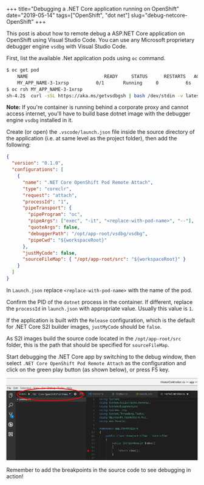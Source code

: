 +++
title="Debugging a .NET Core application running on OpenShift"
date="2019-05-14"
tags=["OpenShift", "dot net"]
slug="debug-netcore-OpenShift"
+++

This post is about how to remote debug a ASP.NET Core application on OpenShift using Visual Studio Code. You can use any Microsoft proprietary debugger engine `vsdbg` with Visual Studio Code.

First, list the available .Net application pods using `oc` command.

```bash
$ oc get pod
    NAME                            READY     STATUS      RESTARTS   AGE
    MY_APP_NAME-3-1xrsp          0/1       Running     0          6s
$ oc rsh MY_APP_NAME-3-1xrsp
sh-4.2$  curl -sSL https://aka.ms/getvsdbgsh | bash /dev/stdin -v latest -l /opt/app-root/vsdbg -r linux-x64
```

**Note:** If you're container is running behind a corporate proxy and cannot access internet, you'll have to build base dotnet image with the debugger engine `vsdbg` installed in it.

Create (or open) the `.vscode/launch.json` file inside the source directory of the application (i.e. at same level as the project folder), then add the following:

```json
{
  "version": "0.1.0",
  "configurations": [
    {
      "name": ".NET Core OpenShift Pod Remote Attach",
      "type": "coreclr",
      "request": "attach",
      "processId": "1",
      "pipeTransport": {
        "pipeProgram": "oc",
        "pipeArgs": ["exec", "-it", "<replace-with-pod-name>", "--"],
        "quoteArgs": false,
        "debuggerPath": "/opt/app-root/vsdbg/vsdbg",
        "pipeCwd": "${workspaceRoot}"
      },
      "justMyCode": false,
      "sourceFileMap": { "/opt/app-root/src": "${workspaceRoot}" }
    }
  ]
}
```

In `Launch.json` replace `<replace-with-pod-name>` with the name of the pod.

Confirm the PID of the `dotnet` process in the container. If different, replace the `processId` in `launch.json` with appropriate value. Usually this value is `1`.

If the application is built with the `Release` configuration, which is the default for .NET Core S2I builder images, `justMyCode` should be `false`.

As S2I images build the source code located in the `/opt/app-root/src` folder, this is the path that should be specified for `sourceFileMap`.

Start debugging the .NET Core app by switching to the debug window, then select `.NET Core OpenShift Pod Remote Attach` as the configuration and click on the green play button (as shown below), or press F5 key.

![alt text](debug-config.png "Debug .NET CORE")

Remember to add the breakpoints in the source code to see debugging in action!
